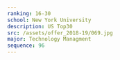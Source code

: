 ```yaml
---
ranking: 16-30
school: New York University
description: US Top30
src: /assets/offer_2018-19/069.jpg
major: Technology Managment
sequence: 96
---
```

